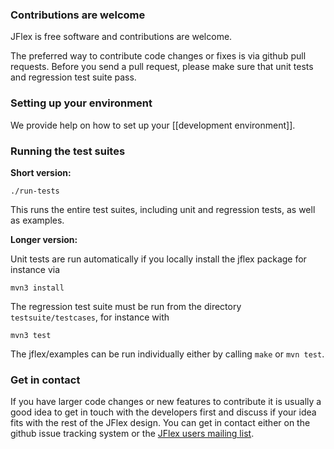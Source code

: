 ### Contributions are welcome

JFlex is free software and contributions are welcome.

The preferred way to contribute code changes or fixes is via github pull
requests. Before you send a pull request, please make sure that unit tests and
regression test suite pass.

### Setting up your environment
We provide help on how to set up your [[development environment]].

### Running the test suites

**Short version:**

    ./run-tests

This runs the entire test suites, including unit and regression tests, as
well as examples.

**Longer version:**

Unit tests are run automatically if you locally install the jflex package for
instance via

    mvn3 install

The regression test suite must be run from the directory
`testsuite/testcases`, for instance with

    mvn3 test

The jflex/examples can be run individually either by calling `make` or `mvn
test`.


### Get in contact

If you have larger code changes or new features to contribute it is usually a
good idea to get in touch with the developers first and discuss if your idea
fits with the rest of the JFlex design. You can get in contact either on the
github issue tracking system or the [JFlex users mailing list][1].

[1]: http://jflex.de/mailing.html
